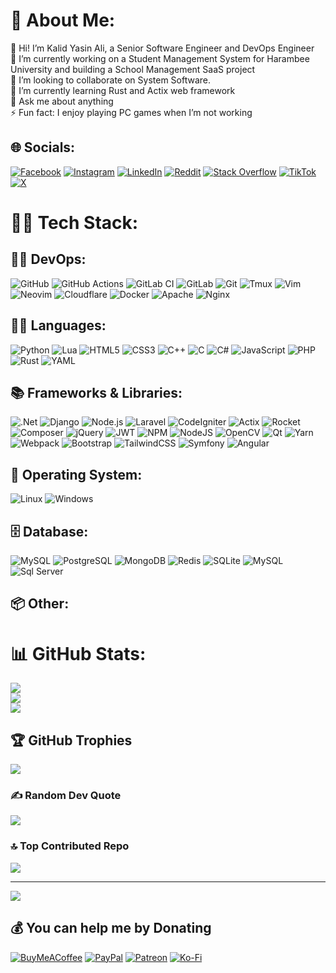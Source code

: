 # 💫 About Me:
👋 Hi! I’m Kalid Yasin Ali, a Senior Software Engineer and DevOps Engineer<br>
🔭 I’m currently working on a Student Management System for Harambee University and building a School Management SaaS project<br>
👯 I’m looking to collaborate on System Software.<br>
🌱 I’m currently learning Rust and Actix web framework<br>
💬 Ask me about anything<br>
⚡ Fun fact: I enjoy playing PC games when I’m not working


## 🌐 Socials:
[![Facebook](https://img.shields.io/badge/Facebook-%231877F2.svg?logo=Facebook&logoColor=white)](https://facebook.com/khalu.yasin) [![Instagram](https://img.shields.io/badge/Instagram-%23E4405F.svg?logo=Instagram&logoColor=white)](https://instagram.com/khalu.yasin) [![LinkedIn](https://img.shields.io/badge/LinkedIn-%230077B5.svg?logo=linkedin&logoColor=white)](https://linkedin.com/in/khaluyasin) [![Reddit](https://img.shields.io/badge/Reddit-%23FF4500.svg?logo=Reddit&logoColor=white)](https://reddit.com/user/kalidyasin29) [![Stack Overflow](https://img.shields.io/badge/-Stackoverflow-FE7A16?logo=stack-overflow&logoColor=white)](https://stackoverflow.com/users/11420553) [![TikTok](https://img.shields.io/badge/TikTok-%23000000.svg?logo=TikTok&logoColor=white)](https://tiktok.com/@khaluyasin) [![X](https://img.shields.io/badge/X-black.svg?logo=X&logoColor=white)](https://x.com/KhaluYasin) 

# 🧑‍💻 Tech Stack:

## 👨‍💻 DevOps:
![GitHub](https://img.shields.io/badge/github-%212121.svg?logo=github&logoColor=white)
![GitHub Actions](https://img.shields.io/badge/github%20actions-%232671E5.svg?logo=githubactions&logoColor=white)
![GitLab CI](https://img.shields.io/badge/gitlab%20CI-%23181717.svg?logo=gitlab&logoColor=white)
![GitLab](https://img.shields.io/badge/gitlab-%23181717.svg?logo=gitlab&logoColor=white)
![Git](https://img.shields.io/badge/git-%23F05033.svg?logo=git&logoColor=white)
![Tmux](https://img.shields.io/badge/tmux-%23000000.svg?logo=tmux&logoColor=white)
![Vim](https://img.shields.io/badge/vim-%237EBF50.svg?logo=vim&logoColor=white)
![Neovim](https://img.shields.io/badge/neovim-%2371ba51.svg?logo=neovim&logoColor=white)
![Cloudflare](https://img.shields.io/badge/Cloudflare-F38020?logo=Cloudflare&logoColor=white) 
![Docker](https://img.shields.io/badge/docker-ffffff?logo=docker&logoColor=1a66e8)
![Apache](https://img.shields.io/badge/apache-%23D42029.svg?logo=apache&logoColor=white)
![Nginx](https://img.shields.io/badge/nginx-%23009639.svg?logo=nginx&logoColor=white)

## 👨‍💻 Languages:

![Python](https://img.shields.io/badge/python-3670A0?logo=python&logoColor=ffdd54)
![Lua](https://img.shields.io/badge/lua-%232C2D72.svg?logo=lua&logoColor=white)
![HTML5](https://img.shields.io/badge/html5-%23E34F26.svg?logo=html5&logoColor=white)
![CSS3](https://img.shields.io/badge/css3-%231572B6.svg?logo=css3&logoColor=white)
![C++](https://img.shields.io/badge/c++-%2300599C.svg?logo=c%2B%2B&logoColor=white)
![C](https://img.shields.io/badge/c-%2300599C.svg?logo=c&logoColor=white)
![C#](https://img.shields.io/badge/c%23-%23239120.svg?logo=csharp&logoColor=white)
![JavaScript](https://img.shields.io/badge/javascript-%23323330.svg?logo=javascript&logoColor=%23F7DF1E)
![PHP](https://img.shields.io/badge/php-%23777BB4.svg?logo=php&logoColor=white)
![Rust](https://img.shields.io/badge/rust-%23000000.svg?logo=rust&logoColor=white)
![YAML](https://img.shields.io/badge/yaml-%23ffffff.svg?logo=yaml&logoColor=151515)

## 📚 Frameworks & Libraries:

![.Net](https://img.shields.io/badge/.NET-5C2D91?logo=.net&logoColor=white)
![Django](https://img.shields.io/badge/django-%23092E20.svg?logo=django&logoColor=white)
![Node.js](https://img.shields.io/badge/node.js-6DA55F?logo=node.js&logoColor=white)
![Laravel](https://img.shields.io/badge/laravel-%23FF2D20.svg?logo=laravel&logoColor=white)
![CodeIgniter](https://img.shields.io/badge/codeigniter-%23000000.svg?logo=codeigniter&logoColor=white)
![Actix](https://img.shields.io/badge/actix-%23FFFFFF.svg?logo=actix&logoColor=black)
![Rocket](https://img.shields.io/badge/rocket-%23DD0031.svg?logo=rocket&logoColor=white)
![Composer](https://img.shields.io/badge/composer-%23000000.svg?logo=composer&logoColor=white)
![jQuery](https://img.shields.io/badge/jquery-%230769AD.svg?logo=jquery&logoColor=white)
![JWT](https://img.shields.io/badge/JWT-black?logo=JSON%20web%20tokens)
![NPM](https://img.shields.io/badge/NPM-%23CB3837.svg?logo=npm&logoColor=white)
![NodeJS](https://img.shields.io/badge/node.js-6DA55F?logo=node.js&logoColor=white)
![OpenCV](https://img.shields.io/badge/opencv-%23white.svg?logo=opencv&logoColor=white)
![Qt](https://img.shields.io/badge/Qt-%23217346.svg?logo=Qt&logoColor=white)
![Yarn](https://img.shields.io/badge/yarn-%232C8EBB.svg?logo=yarn&logoColor=white)
![Webpack](https://img.shields.io/badge/webpack-%238DD6F9.svg?logo=webpack&logoColor=black)
![Bootstrap](https://img.shields.io/badge/bootstrap-%238511FA.svg?logo=bootstrap&logoColor=white)
![TailwindCSS](https://img.shields.io/badge/tailwindcss-%2338B2AC.svg?logo=tailwind-css&logoColor=white)
![Symfony](https://img.shields.io/badge/symfony-%23000000.svg?logo=symfony&logoColor=white)
![Angular](https://img.shields.io/badge/angular-%23DD0031.svg?logo=angular&logoColor=white)

## 🐧 Operating System:

![Linux](https://img.shields.io/badge/Linux-%23000000.svg?logo=linux&logoColor=white)
![Windows](https://img.shields.io/badge/Windows-%231F4105.svg?logo=windows&logoColor=white)

## 🗄️ Database:

![MySQL](https://img.shields.io/badge/mysql-4479A1.svg?logo=mysql&logoColor=white)
![PostgreSQL](https://img.shields.io/badge/postgresql-%23316192.svg?logo=postgresql&logoColor=white)
![MongoDB](https://img.shields.io/badge/mongodb-%234EA300.svg?logo=mongodb&logoColor=white)
![Redis](https://img.shields.io/badge/redis-%23F1F1F1.svg?logo=redis&logoColor=white)
![SQLite](https://img.shields.io/badge/sqlite-%231F1F1F.svg?logo=sqlite&logoColor=white)
![MySQL](https://img.shields.io/badge/mysql-%2300F.svg?logo=mysql&logoColor=white)
![Sql Server](https://img.shields.io/badge/sql%20server-%23333.svg?logo=sqlserver&logoColor=white)

## 📦 Other:


# 📊 GitHub Stats:
![](https://github-readme-stats.vercel.app/api?username=kalidyasin&theme=tokyonight&show_icons=true&hide_border=false&count_private=true)<br/>
![](https://github-readme-streak-stats.herokuapp.com/?user=kalidyasin&theme=tokyonight&hide_border=false)<br/>
![](https://github-readme-stats.vercel.app/api/top-langs/?username=kalidyasin&theme=tokyonight&hide_border=false&include_all_commits=true&count_private=true&layout=compact&langs_count=10)

## 🏆 GitHub Trophies
![](https://github-profile-trophy.vercel.app/?username=kalidyasin&theme=tokyonight&no-frame=false&no-bg=true&margin-w=4)

### ✍️ Random Dev Quote
![](https://quotes-github-readme.vercel.app/api?type=horizontal&theme=tokyonight)

### 🔝 Top Contributed Repo
![](https://github-contributor-stats.vercel.app/api?username=kalidyasin&limit=5&theme=tokyonight&combine_all_yearly_contributions=true)

---
[![](https://visitcount.itsvg.in/api?id=kalidyasin&icon=0&color=0)](https://visitcount.itsvg.in)

  ## 💰 You can help me by Donating
  [![BuyMeACoffee](https://img.shields.io/badge/Buy%20Me%20a%20Coffee-ffdd00?style=for-the-badge&logo=buy-me-a-coffee&logoColor=black)](https://buymeacoffee.com/kalidyasin) [![PayPal](https://img.shields.io/badge/PayPal-00457C?style=for-the-badge&logo=paypal&logoColor=white)](https://paypal.me/kalidyasin) [![Patreon](https://img.shields.io/badge/Patreon-F96854?style=for-the-badge&logo=patreon&logoColor=white)](https://patreon.com/kalidyasin) [![Ko-Fi](https://img.shields.io/badge/Ko--fi-F16061?style=for-the-badge&logo=ko-fi&logoColor=white)](https://ko-fi.com/kalidyasin) 

  
<!-- Proudly created with GPRM ( https://gprm.itsvg.in ) -->
